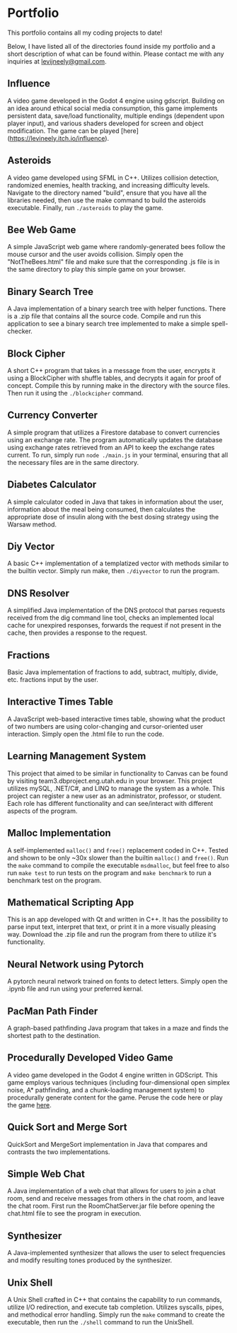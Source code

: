 # Portfolio
This portfolio contains all my coding projects to date!

Below, I have listed all of the directories found inside my portfolio and a short description of what can be found within. Please contact me with any inquiries at levijneely@gmail.com.

## Influence

A video game developed in the Godot 4 engine using gdscript. Building on an idea around ethical social media consumption, this game implements persistent data, save/load functionality, multiple endings (dependent upon player input), and various shaders developed for screen and object modification. The game can be played [here] (https://levineely.itch.io/influence).

## Asteroids

A video game developed using SFML in C++. Utilizes collision detection, randomized enemies, health tracking, and increasing difficulty levels. Navigate to the directory named "build", ensure that you have all the libraries needed, then use the make command to build the asteroids executable. Finally, run `./asteroids` to play the game.

## Bee Web Game

A simple JavaScript web game where randomly-generated bees follow the mouse cursor and the user avoids collision. Simply open the "NotTheBees.html" file and make sure that the corresponding .js file is in the same directory to play this simple game on your browser.

## Binary Search Tree

A Java implementation of a binary search tree with helper functions. There is a .zip file that contains all the source code. Compile and run this application to see a binary search tree implemented to make a simple spell-checker.

## Block Cipher

A short C++ program that takes in a message from the user, encrypts it using a BlockCipher with shuffle tables, and decrypts it again for proof of concept. Compile this by running make in the directory with the source files. Then run it using the `./blockcipher` command.

## Currency Converter

A simple program that utilizes a Firestore database to convert currencies using an exchange rate. The program automatically updates the database using exchange rates retrieved from an API to keep the exchange rates current. To run, simply run `node ./main.js` in your terminal, ensuring that all the necessary files are in the same directory.

## Diabetes Calculator

A simple calculator coded in Java that takes in information about the user, information about the meal being consumed, then calculates the appropriate dose of insulin along with 
the best dosing strategy using the Warsaw method.

## Diy Vector

A basic C++ implementation of a templatized vector with methods similar to the builtin vector. Simply run make, then `./diyvector` to run the program.

## DNS Resolver

A simplified Java implementation of the DNS protocol that parses requests received from the dig command line tool, checks an implemented local cache for unexpired responses, forwards 
the request if not present in the cache, then provides a response to the request.

## Fractions

Basic Java implementation of fractions to add, subtract, multiply, divide, etc. fractions input by the user.

## Interactive Times Table

A JavaScript web-based interactive times table, showing what the product of two numbers are using color-changing and cursor-oriented user interaction. Simply open the .html file to run the code.

## Learning Management System

This project that aimed to be similar in functionality to Canvas can be found by visiting team3.dbproject.eng.utah.edu in your browser. This project utilizes mySQL, .NET/C#, and LINQ to manage the system as a whole. This project can register a new user as an  administrator, professor, or student. Each role has different functionality and can see/interact with different aspects of the program.

## Malloc Implementation

A self-implemented `malloc()` and `free()` replacement coded in C++. Tested and shown to be only ~30x slower than the builtin `malloc()` and `free()`. Run the `make` command to compile the executable `msdmalloc`, but feel free to also run `make test` to run tests on the program and `make benchmark` to run a benchmark test on the program.

## Mathematical Scripting App

This is an app developed with Qt and written in C++. It has the possibility to parse input text, interpret that text, or print it in a more visually pleasing way. Download the .zip file and run the program from there to utilize it's functionality.

## Neural Network using Pytorch

A pytorch neural network trained on fonts to detect letters. Simply open the .ipynb file and run using your preferred kernal.

## PacMan Path Finder

A graph-based pathfinding Java program that takes in a maze and finds the shortest path to the destination.

## Procedurally Developed Video Game

A video game developed in the Godot 4 engine written in GDScript. This game employs various techniques (including four-dimensional open simplex noise, A* pathfinding, and a chunk-loading management system) to procedurally generate content for the game. Peruse the code here or play the game [here](https://levineely.itch.io/proc-gen).

## Quick Sort and Merge Sort

QuickSort and MergeSort implementation in Java that compares and contrasts the two implementations.

## Simple Web Chat

A Java implementation of a web chat that allows for users to join a chat room, send and receive messages from others in the chat room, and leave the chat room. First run the RoomChatServer.jar file before opening the chat.html file to see the program in execution.

## Synthesizer

A Java-implemented synthesizer that allows the user to select frequencies and modify resulting tones produced by the synthesizer.

## Unix Shell

A Unix Shell crafted in C++ that contains the capability to run commands, utilize I/O redirection, and execute tab completion. Utilizes syscalls, pipes, and methodical error handling. Simply run the `make` command to create the executable, then run the `./shell` command to run the UnixShell.

